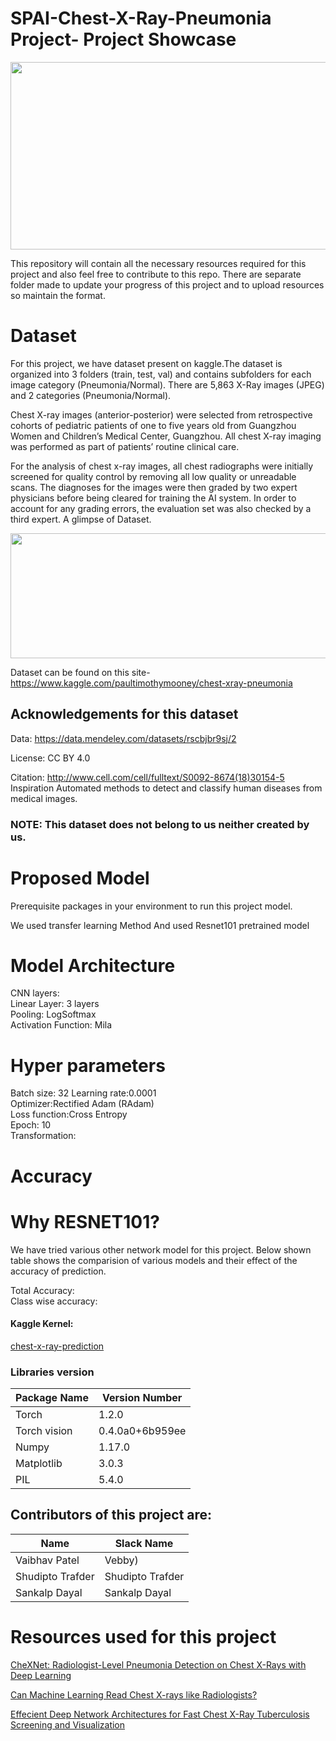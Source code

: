 # SPAI-Chest-X-Ray-Pneumonia Project- Project Showcase
<p align="center">
  <img width="1250" height="300" src="https://github.com/VAIBHAVPATEL97/SPAIC-Pneumonia-Project/blob/master/project%20showcase.jpg">
</p>
This repository will contain all the necessary resources required for this project and also feel free to contribute to this repo.
There are separate folder made to update your progress of this project and to upload resources so maintain the format.

# Dataset
For this project, we have dataset present on kaggle.The dataset is organized into 3 folders (train, test, val) and contains subfolders for each image category (Pneumonia/Normal). There are 5,863 X-Ray images (JPEG) and 2 categories (Pneumonia/Normal).

Chest X-ray images (anterior-posterior) were selected from retrospective cohorts of pediatric patients of one to five years old from Guangzhou Women and Children’s Medical Center, Guangzhou. All chest X-ray imaging was performed as part of patients’ routine clinical care.

For the analysis of chest x-ray images, all chest radiographs were initially screened for quality control by removing all low quality or unreadable scans. The diagnoses for the images were then graded by two expert physicians before being cleared for training the AI system. In order to account for any grading errors, the evaluation set was also checked by a third expert.
A glimpse of Dataset.

<p align="center">
  <img width="560" height="200" src="https://github.com/VAIBHAVPATEL97/SPAIC-Pneumonia-Project/blob/master/jZqpV51.png">
</p>

Dataset can be found on this site-https://www.kaggle.com/paultimothymooney/chest-xray-pneumonia
## Acknowledgements for this dataset
Data: https://data.mendeley.com/datasets/rscbjbr9sj/2

License: CC BY 4.0

Citation: http://www.cell.com/cell/fulltext/S0092-8674(18)30154-5
Inspiration
Automated methods to detect and classify human diseases from medical images.
### NOTE: This dataset does not belong to us neither created by us.

# Proposed Model
Prerequisite packages in your environment to run this project model.

We used transfer learning Method
And used Resnet101 pretrained model

# Model Architecture

CNN layers: <br>
Linear Layer: 3 layers<br>
Pooling: LogSoftmax<br>
Activation Function: Mila<br>

# Hyper parameters
Batch size: 32
Learning rate:0.0001<br>
Optimizer:Rectified Adam (RAdam)<br>
Loss function:Cross Entropy <br>
Epoch: 10 <br>
Transformation:<br>

# Accuracy

# Why RESNET101?
We have tried various other network model for this project. Below shown table shows the comparision of various models and their effect of the accuracy of prediction.


Total Accuracy:<br>
Class wise accuracy:<br>

#### Kaggle Kernel: 
[chest-x-ray-prediction](https://www.kaggle.com/iamsdt/chest-x-ray-prediction)

### Libraries version
| Package Name  | Version Number |
| ------------- | ------------- |
| Torch  | 1.2.0  |
| Torch vision  |  0.4.0a0+6b959ee|
| Numpy | 1.17.0 |
|Matplotlib  | 3.0.3 |
| PIL  | 5.4.0 |

## Contributors of this project are:
| Name | Slack Name |
| --- | ---|
| Vaibhav Patel| Vebby)
| Shudipto Trafder | Shudipto Trafder
| Sankalp Dayal | Sankalp Dayal


# Resources used for this project
[CheXNet: Radiologist-Level Pneumonia Detection on Chest X-Rays with Deep Learning](https://stanfordmlgroup.github.io/projects/chexnet/)

[Can Machine Learning Read Chest X-rays like Radiologists?](https://towardsdatascience.com/can-machine-learning-read-chest-x-rays-like-radiologists-part-1-7182cf4b87ff)

[Effecient Deep Network Architectures for Fast Chest X-Ray Tuberculosis Screening and Visualization](https://www.nature.com/articles/s41598-019-42557-4.pdf)
